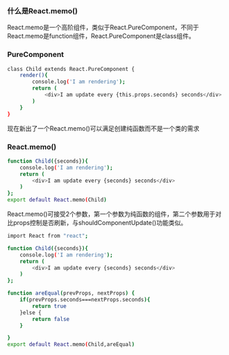 ### 什么是React.memo()
React.memo是一个高阶组件，类似于React.PureComponent，不同于React.memo是function组件，React.PureComponent是class组件。

### PureComponent
```bash
class Child extends React.PureComponent {
    render(){
        console.log('I am rendering');
        return (
            <div>I am update every {this.props.seconds} seconds</div>
        )
    }
}
```
现在新出了一个React.memo()可以满足创建纯函数而不是一个类的需求

### React.memo()
```bash
function Child({seconds}){
    console.log('I am rendering');
    return (
        <div>I am update every {seconds} seconds</div>
    )
};
export default React.memo(Child)
```
React.memo()可接受2个参数，第一个参数为纯函数的组件，第二个参数用于对比props控制是否刷新，与shouldComponentUpdate()功能类似。

```bash
import React from "react";

function Child({seconds}){
    console.log('I am rendering');
    return (
        <div>I am update every {seconds} seconds</div>
    )
};

function areEqual(prevProps, nextProps) {
    if(prevProps.seconds===nextProps.seconds){
        return true
    }else {
        return false
    }

}
export default React.memo(Child,areEqual)
```

